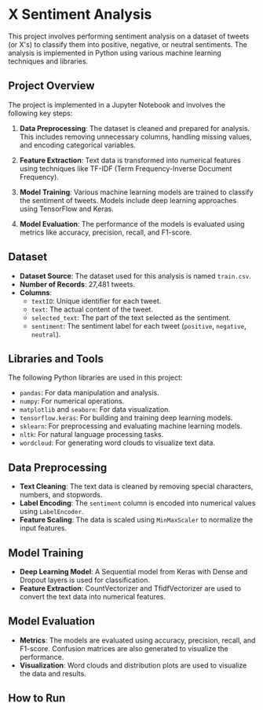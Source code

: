 # X Sentiment Analysis

This project involves performing sentiment analysis on a dataset of tweets (or X's) to classify them into positive, negative, or neutral sentiments. The analysis is implemented in Python using various machine learning techniques and libraries.

## Project Overview

The project is implemented in a Jupyter Notebook and involves the following key steps:

1. **Data Preprocessing**: The dataset is cleaned and prepared for analysis. This includes removing unnecessary columns, handling missing values, and encoding categorical variables.

2. **Feature Extraction**: Text data is transformed into numerical features using techniques like TF-IDF (Term Frequency-Inverse Document Frequency).

3. **Model Training**: Various machine learning models are trained to classify the sentiment of tweets. Models include deep learning approaches using TensorFlow and Keras.

4. **Model Evaluation**: The performance of the models is evaluated using metrics like accuracy, precision, recall, and F1-score.

## Dataset

- **Dataset Source**: The dataset used for this analysis is named `train.csv`.
- **Number of Records**: 27,481 tweets.
- **Columns**:
  - `textID`: Unique identifier for each tweet.
  - `text`: The actual content of the tweet.
  - `selected_text`: The part of the text selected as the sentiment.
  - `sentiment`: The sentiment label for each tweet (`positive`, `negative`, `neutral`).

## Libraries and Tools

The following Python libraries are used in this project:

- `pandas`: For data manipulation and analysis.
- `numpy`: For numerical operations.
- `matplotlib` and `seaborn`: For data visualization.
- `tensorflow.keras`: For building and training deep learning models.
- `sklearn`: For preprocessing and evaluating machine learning models.
- `nltk`: For natural language processing tasks.
- `wordcloud`: For generating word clouds to visualize text data.

## Data Preprocessing

- **Text Cleaning**: The text data is cleaned by removing special characters, numbers, and stopwords.
- **Label Encoding**: The `sentiment` column is encoded into numerical values using `LabelEncoder`.
- **Feature Scaling**: The data is scaled using `MinMaxScaler` to normalize the input features.

## Model Training

- **Deep Learning Model**: A Sequential model from Keras with Dense and Dropout layers is used for classification.
- **Feature Extraction**: CountVectorizer and TfidfVectorizer are used to convert the text data into numerical features.

## Model Evaluation

- **Metrics**: The models are evaluated using accuracy, precision, recall, and F1-score. Confusion matrices are also generated to visualize the performance.
- **Visualization**: Word clouds and distribution plots are used to visualize the data and results.

## How to Run


